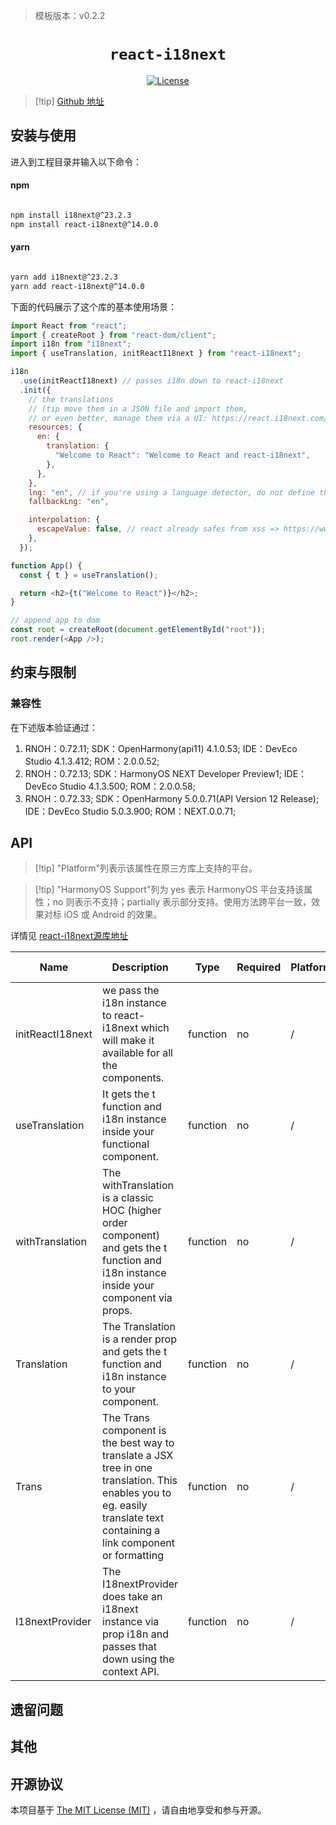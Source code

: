 > 模板版本：v0.2.2

<p align="center">
  <h1 align="center"> <code>react-i18next</code> </h1>
</p>
<p align="center">
    <a href="https://github.com/i18next/react-i18next/blob/master/LICENSE">
        <img src="https://img.shields.io/badge/license-MIT-green.svg" alt="License" />
    </a>
</p>

> [!tip] [Github 地址](https://github.com/i18next/react-i18next)

## 安装与使用

进入到工程目录并输入以下命令：

<!-- tabs:start -->

#### **npm**

```bash

npm install i18next@^23.2.3
npm install react-i18next@^14.0.0

```

#### **yarn**

```bash

yarn add i18next@^23.2.3
yarn add react-i18next@^14.0.0

```

<!-- tabs:end -->

下面的代码展示了这个库的基本使用场景：

```js
import React from "react";
import { createRoot } from "react-dom/client";
import i18n from "i18next";
import { useTranslation, initReactI18next } from "react-i18next";

i18n
  .use(initReactI18next) // passes i18n down to react-i18next
  .init({
    // the translations
    // (tip move them in a JSON file and import them,
    // or even better, manage them via a UI: https://react.i18next.com/guides/multiple-translation-files#manage-your-translations-with-a-management-gui)
    resources: {
      en: {
        translation: {
          "Welcome to React": "Welcome to React and react-i18next",
        },
      },
    },
    lng: "en", // if you're using a language detector, do not define the lng option
    fallbackLng: "en",

    interpolation: {
      escapeValue: false, // react already safes from xss => https://www.i18next.com/translation-function/interpolation#unescape
    },
  });

function App() {
  const { t } = useTranslation();

  return <h2>{t("Welcome to React")}</h2>;
}

// append app to dom
const root = createRoot(document.getElementById("root"));
root.render(<App />);
```

## 约束与限制

### 兼容性

在下述版本验证通过：

1. RNOH：0.72.11; SDK：OpenHarmony(api11) 4.1.0.53; IDE：DevEco Studio 4.1.3.412; ROM：2.0.0.52;
2. RNOH：0.72.13; SDK：HarmonyOS NEXT Developer Preview1; IDE：DevEco Studio 4.1.3.500; ROM：2.0.0.58;
3. RNOH：0.72.33; SDK：OpenHarmony 5.0.0.71(API Version 12 Release); IDE：DevEco Studio 5.0.3.900; ROM：NEXT.0.0.71;

## API

> [!tip] "Platform"列表示该属性在原三方库上支持的平台。

> [!tip] "HarmonyOS Support"列为 yes 表示 HarmonyOS 平台支持该属性；no 则表示不支持；partially 表示部分支持。使用方法跨平台一致，效果对标 iOS 或 Android 的效果。

详情见 [react-i18next源库地址](https://github.com/i18next/react-i18next)

| Name             | Description                                                                                                                                                             | Type     | Required | Platform | HarmonyOS Support |
| ---------------- | ----------------------------------------------------------------------------------------------------------------------------------------------------------------------- | -------- | -------- | -------- | ----------------- |
| initReactI18next | we pass the i18n instance to react-i18next which will make it available for all the components.                                                                         | function | no       | /        | yes               |
| useTranslation   | It gets the t function and i18n instance inside your functional component.                                                                                              | function | no       | /        | yes               |
| withTranslation  | The withTranslation is a classic HOC (higher order component) and gets the t function and i18n instance inside your component via props.                                | function | no       | /        | yes               |
| Translation      | The Translation is a render prop and gets the t function and i18n instance to your component.                                                                           | function | no       | /        | yes               |
| Trans            | The Trans component is the best way to translate a JSX tree in one translation. This enables you to eg. easily translate text containing a link component or formatting | function | no       | /        | yes               |
| I18nextProvider  | The I18nextProvider does take an i18next instance via prop i18n and passes that down using the context API.                                                             | function | no       | /        | yes               |

## 遗留问题

## 其他

## 开源协议

本项目基于 [The MIT License (MIT)](https://github.com/i18next/react-i18next/blob/master/LICENSE) ，请自由地享受和参与开源。
